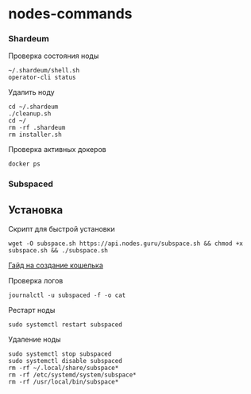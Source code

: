 # nodes-commands

### Shardeum

Проверка состояния ноды

    ~/.shardeum/shell.sh
    operator-cli status
    
Удалить ноду

    cd ~/.shardeum
    ./cleanup.sh
    cd ~/
    rm -rf .shardeum
    rm installer.sh
    
Проверка активных докеров

    docker ps
    
### Subspaced


    
## Установка

Скрипт для быстрой установки

    wget -O subspace.sh https://api.nodes.guru/subspace.sh && chmod +x subspace.sh && ./subspace.sh

[Гайд на создание кошелька](https://docs.subspace.network/docs/protocol/wallets/subwallet/)

Проверка логов

    journalctl -u subspaced -f -o cat
    
Рестарт ноды

    sudo systemctl restart subspaced
    
Удаление ноды

    sudo systemctl stop subspaced
    sudo systemctl disable subspaced
    rm -rf ~/.local/share/subspace*
    rm -rf /etc/systemd/system/subspace*
    rm -rf /usr/local/bin/subspace*
